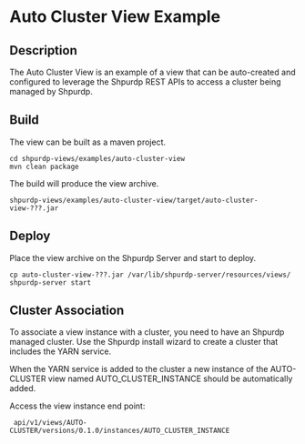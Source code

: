 <!---
Licensed to the Apache Software Foundation (ASF) under one or more
contributor license agreements.  See the NOTICE file distributed with
this work for additional information regarding copyright ownership.
The ASF licenses this file to You under the Apache License, Version 2.0
(the "License"); you may not use this file except in compliance with
the License.  You may obtain a copy of the License at [http://www.apache.org/licenses/LICENSE-2.0](http://www.apache.org/licenses/LICENSE-2.0)

Unless required by applicable law or agreed to in writing, software
distributed under the License is distributed on an "AS IS" BASIS,
WITHOUT WARRANTIES OR CONDITIONS OF ANY KIND, either express or implied.
See the License for the specific language governing permissions and
limitations under the License.
-->

Auto Cluster View Example
======

Description
-----
The Auto Cluster View is an example of a view that can be auto-created and configured to leverage
the Shpurdp REST APIs to access a cluster being managed by Shpurdp.

Build
-----

The view can be built as a maven project.

    cd shpurdp-views/examples/auto-cluster-view
    mvn clean package

The build will produce the view archive.

    shpurdp-views/examples/auto-cluster-view/target/auto-cluster-view-???.jar

Deploy
------

Place the view archive on the Shpurdp Server and start to deploy.    

    cp auto-cluster-view-???.jar /var/lib/shpurdp-server/resources/views/
    shpurdp-server start


Cluster Association
-----

To associate a view instance with a cluster, you need to have an Shpurdp managed cluster.
Use the Shpurdp install wizard to create a cluster that includes the YARN service.

When the YARN service is added to the cluster a new instance of the AUTO-CLUSTER view named AUTO_CLUSTER_INSTANCE should be automatically added.
 
Access the view instance end point:
     
     api/v1/views/AUTO-CLUSTER/versions/0.1.0/instances/AUTO_CLUSTER_INSTANCE
           